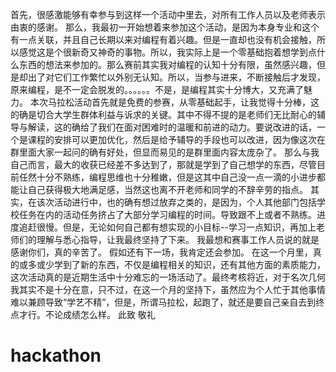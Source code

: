  首先，很感激能够有幸参与到这样一个活动中里去，对所有工作人员以及老师表示由衷的感谢。
 那么，我最初一开始想着来参加这个活动，是因为本身专业和这个有一点关联，并且自己长期以来对编程有着兴趣。但是一直却也没有机会接触，所以感觉这是个很新奇又神奇的事物。所以，我实际上是一个零基础抱着想学到点什么东西的想法来参加的。那么赛前其实我对编程的认知十分有限，虽然感兴趣，但是却出了对它们工作繁忙以外别无认知。所以，当参与进来，不断接触后才发现，原来编程，是不一定会脱发的。。。。。。不是，是编程其实十分博大，又充满了魅力。
 本次马拉松活动首先就是免费的参赛，从零基础起手，让我觉得十分棒，这的确是切合大学生群体利益与诉求的关键。其中不得不提的是老师们无比耐心的辅导与解读，这的确给了我们在面对困难时的温暖和前进的动力。要说改进的话，一个是课程的安排可以更加优化，然后是给予辅导的手段也可以改进，因为像这次在群里面大家一起问的确有好处，但显而易见的是群里面内容太庞杂了。
那么与我自己而言，最大的收获已经差不多达到了，那就是学到了自己想学的东西，尽管目前任然十分不熟练，编程思维也十分稚嫩，但是这其中自己没一点一滴的小进步都能让自己获得极大地满足感，当然这也离不开老师和同学的不辞辛劳的指点。
其实，在该次活动进行中，也的确有想过放弃之类的，是因为，个人其他部门包括学校任务在内的活动任务挤占了大部分学习编程的时间。导致跟不上或者不熟练。进度追赶很慢。但是，无论如何自己都有想实现的小目标--学习一点知识，再加上老师们的理解与悉心指导，让我最终坚持了下来。
我最想和赛事工作人员说的就是感谢你们，真的辛苦了。
假如还有下一场，我肯定还会参加。
在这一个月里，真的或多或少学到了新的东西，不仅是编程相关的知识，还有其他方面的素质能力，这次活动真的是近期生活中十分难忘的一场活动了。最终考核将近，对于名次几何我其实不是十分在意，只不过，在这一个月的坚持下，虽然应为个人忙于其他事情难以兼顾导致“学艺不精”，但是，所谓马拉松，起跑了，就还是要自己亲自去到终点才行。不论成绩怎么样。
                                                                             此致
                                                                             敬礼


# hackathon